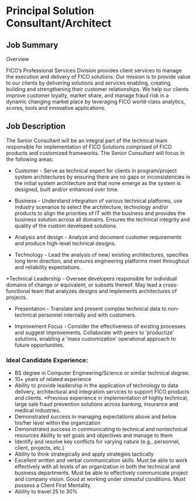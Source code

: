 # Principal Solution Consultant/Architect

## Job Summary
Overview

FICO’s Professional Services Division provides client services to manage the execution and delivery of FICO solutions. Our mission is to provide value to our clients by delivering solutions and services enabling, creating, building and strengthening their customer relationships. We help our clients improve customer loyalty, market share, and manage fraud risk in a dynamic changing market place by leveraging FICO world-class analytics, scores, tools and innovative applications.
## Job Description

The Senior Consultant will be an integral part of the technical team responsible for implementation of FICO Solutions comprised of FICO products and customized frameworks. The Senior Consultant will focus in the following areas:

* Customer - Serve as technical expert for clients in program/project system architectures by ensuring there are no gaps or inconsistencies in the initial system architecture and that none emerge as the system is designed, built and/or enhanced over time.

* Business - Understand integration of various technical platforms, use industry scenarios to select the architecture, technology and/or products to align the priorities of IT with the business and provides the business solution across all domains. Ensures the technical integrity and quality of the custom developed solutions.

* Analysis and design - Analyze and document customer requirements and produce high-level technical designs.

* Technology - Lead the analysis of new/ existing architectures, specifies long term direction, and ensures engineering platforms meet throughout and reliability expectations.

*Technical Leadership - Oversee developers responsible for individual domains of change or equivalent, or subsets thereof. May lead a cross-functional team that analyzes designs and implements architectures of projects.

* Presentation - Translate and present complex technical data to non-technical personnel internally and with customers.

* Improvement Focus - Consider the effectiveness of existing processes and suggest improvements. Collaborate with peers to 'productize' solutions, enabling a 'mass customization’ operational approach to future opportunities.

### Ideal Candidate Experience:


* BS degree in Computer Engineering/Science or similar technical degree.
* 10+ years of related experience
* Ability to provide leadership in the application of technology to data delivery, architectural and integration services to support FICO products and clients.
*Previous experience in implementation of highly technical, large sale fraud prevention solutions across banking, insurance and medical industries.
* Demonstrated success in managing expectations above and below his/her level within the organization
* Demonstrated success in communicating to technical and nontechnical resources
Ability to set goals and objectives and manage to them
* Identify and resolve key conflicts for varying nature (e.g., personnel, client, projects, etc.)
* Ability to think strategically and apply strategies tactically
* Excellent written and verbal communication skills. Must be able to work effectively with all levels of an organization in both the technical and business departments. Must be able to effectively communicate project and company vision. Good at working under stressful conditions. Must possess a Client First Mentality.
* Ability to travel 25 to 30%